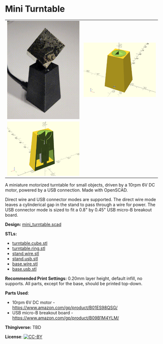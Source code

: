 # Mini Turntable

<table>
<tr>
<td align="center"><a href="images/video.gif"><img src="images/video.gif" alt="Video"/></a></td>
<td><a href="images/rendering1.png"><img src="images/rendering1.thumb.png" alt="Rendering 1"/></a></td>
</tr>
<td><a href="images/rendering2.png"><img src="images/rendering2.thumb.png" alt="Rendering 2"/></a></td>
<tr>
</tr>
</table>

A miniature motorized turntable for small objects, driven by a 10rpm 6V DC motor, powered by a USB connection. Made with OpenSCAD.

Direct wire and USB connector modes are supported. The direct wire mode leaves a cylinderical gap in the stand to pass through a wire for power. The USB connector mode is sized to fit a 0.8" by 0.45" USB micro-B breakout board.

**Design:** [mini_turntable.scad](mini_turntable.scad)

**STLs:**

* [turntable.cube.stl](stl/turntable.cube.stl)
* [turntable.ring.stl](stl/turntable.ring.stl)
* [stand.wire.stl](stl/stand.wire.stl)
* [stand.usb.stl](stl/stand.usb.stl)
* [base.wire.stl](stl/base.wire.stl)
* [base.usb.stl](stl/base.usb.stl)

**Recommended Print Settings:** 0.20mm layer height, default infill, no supports. All parts, except for the base, should be printed top-down.

**Parts Used**:

* 10rpm 6V DC motor - https://www.amazon.com/gp/product/B01ES98QSG/
* USB micro-B breakout board - https://www.amazon.com/gp/product/B09B1M4YLM/

**Thingiverse:** TBD

**License**: [![CC-BY](https://i.creativecommons.org/l/by/4.0/80x15.png)](http://creativecommons.org/licenses/by/4.0/)
